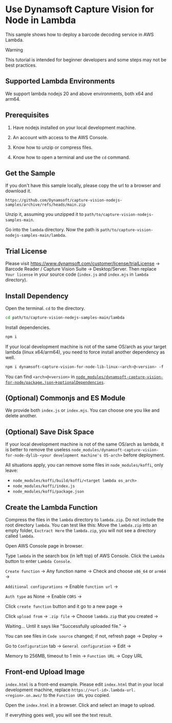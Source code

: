 # Use Dynamsoft Capture Vision for Node in Lambda

This sample shows how to deploy a barcode decoding service in AWS Lambda.

> [!WARNING]
> This tutorial is intended for beginner developers and some steps may not be best practices.

## Supported Lambda Environments

We support lambda nodejs 20 and above environments, both x64 and arm64.

## Prerequisites

1. Have nodejs installed on your local development machine.

2. An account with access to the AWS Console.

3. Know how to unzip or compress files.

4. Know how to open a terminal and use the `cd` command.

## Get the Sample

If you don't have this sample locally, please copy the url to a browser and download it.

```
https://github.com/Dynamsoft/capture-vision-nodejs-samples/archive/refs/heads/main.zip
```

Unzip it, assuming you unzipped it to `path/to/capture-vision-nodejs-samples-main`.

Go into the `lambda` directory. Now the path is `path/to/capture-vision-nodejs-samples-main/lambda`.

## Trial License

Please visit https://www.dynamsoft.com/customer/license/trialLicense -> Barcode Reader / Capture Vision Suite -> Desktop/Server. Then replace `Your license` in your source code (`index.js` and `index.mjs` in `lambda` directory).

## Install Dependency

Open the terminal. `cd` to the directory.
```sh
cd path/to/capture-vision-nodejs-samples-main/lambda
```

Install dependencies.
```sh
npm i
```

If your local development machine is not of the same OS/arch as your target lambda (linux x64/arm64), you need to force install another dependency as well.

```sh
npm i dynamsoft-capture-vision-for-node-lib-linux-<arch>@<version> -f -E
```
You can find `<arch>@<version>` in [`node_modules/dynamsoft-capture-vision-for-node/package.json`->`optionalDependencies`](https://github.com/Dynamsoft/capture-vision-nodejs-samples/blob/main/package.json#L57).


## (Optional) Commonjs and ES Module

We provide both `index.js` or `index.mjs`. You can choose one you like and delete another.

## (Optional) Save Disk Space

If your local development machine is not of the same OS/arch as lambda, it is better to remove the useless `node_modules/dynamsoft-capture-vision-for-node-dylib-<your development machine's OS-arch>` before deployment.

All situations apply, you can remove some files in `node_modules/koffi`, only leave:
* `node_modules/koffi/build/koffi/<target lambda os_arch>`
* `node_modules/koffi/index.js`
* `node_modules/koffi/package.json`

## Create the Lambda Function

Compress the files in the `lambda` directory to `lambda.zip`. Do not include the root directory `lambda`. You can test like this: Move the `lambda.zip` into an empty folder,  `Exctract Here` the `lambda.zip`, you will not see a directory called `lambda`.

Open AWS Console page in browser.

Type `lambda` in the search box (in left top) of AWS Console. Click the `Lambda` button to enter `Lambda Console`.

`Create function` -> Any function name -> Check and choose `x86_64` or `arm64` ->

`Additional configurations` -> Enable `function url` ->

`Auth type` as None -> Enable `CORS` ->

Click `create function` button and it go to a new page ->

Click `upload from` -> `.zip file` -> Choose `lambda.zip` that you created ->

Waiting... Until it says like "Successfully uploaded file." ->

You can see files in `Code source` changed; if not, refresh page -> Deploy ->

Go to `Configuration` tab -> `General configuration` -> Edit ->

Memory to 256MB, timeout to 1 min -> `Function URL` -> Copy URL

## Front-end Upload Image

`index.html` is a front-end example. Please edit `index.html` that in your local development machine, replace `https://<url-id>.lambda-url.<region>.on.aws/` to the `Function URL` you copied.

Open the `index.html` in a browser. Click and select an image to upload.

If everything goes well, you will see the text result.

